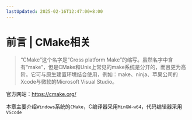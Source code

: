 ```yaml
---
lastUpdated: 2025-02-16T12:47:00+8:00
---
```


# 前言 | CMake相关

> “CMake”这个名字是“Cross platform Make”的缩写。虽然名字中含有“make”，但是CMake和Unix上常见的make系统是分开的，而且更为高阶。它可与原生建置环境结合使用，例如：make、ninja、苹果公司的Xcode与微软的Microsoft Visual Studio。

官方网站：<https://cmake.org/>

本章主要介绍```Windows```系统的```CMake```，C编译器采用```MinGW-w64```，代码编辑器采用```VScode```
